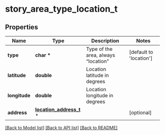 # story_area_type_location_t

## Properties
Name | Type | Description | Notes
------------ | ------------- | ------------- | -------------
**type** | **char \*** | Type of the area, always “location” | [default to 'location']
**latitude** | **double** | Location latitude in degrees | 
**longitude** | **double** | Location longitude in degrees | 
**address** | [**location_address_t**](location_address.md) \* |  | [optional] 

[[Back to Model list]](../README.md#documentation-for-models) [[Back to API list]](../README.md#documentation-for-api-endpoints) [[Back to README]](../README.md)


